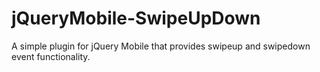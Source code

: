 # jQueryMobile-SwipeUpDown
A simple plugin for jQuery Mobile that provides swipeup and swipedown event functionality.
